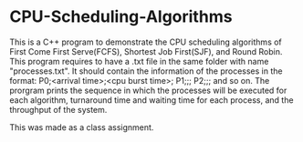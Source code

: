 # CPU-Scheduling-Algorithms
This is a C++ program to demonstrate the CPU scheduling algorithms of First Come First Serve(FCFS), Shortest Job First(SJF), and Round Robin.
This program requires to have a .txt file in the same folder with name "processes.txt". It should contain the information of the processes in the format:
P0;\<arrival time>\;\<cpu burst time>\;
P1;<arrival time>;<cpu burst time>;
P2;<arrival time>;<cpu burst time>;
and so on.
The prorgram prints the sequence in which the processes will be executed for each algorithm, turnaround time and waiting time for each process, and the throughput of the system.

This was made as a class assignment.

